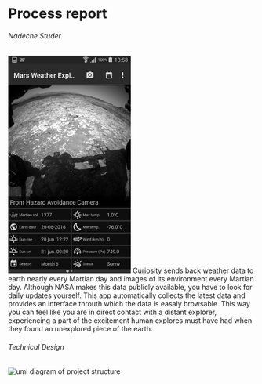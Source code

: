 # Process report
###### Nadeche Studer
![screenshot weather data](doc/screenshot_weather_data_small.png)
Curiosity sends back weather data to earth nearly every Martian day and images of its environment every Martian day. Although NASA makes this data publicly available, you have to look for daily updates yourself. This app automatically collects the latest data and provides an interface throuth which the data is easaly browsable. This way you can feel like you are in direct contact with a distant explorer, experiencing a part of the excitement human explores must have had when they found an unexplored piece of the earth.
###### Technical Design
![uml diagram of project structure](doc/Mars_Weather_Explorer_UML.png)
